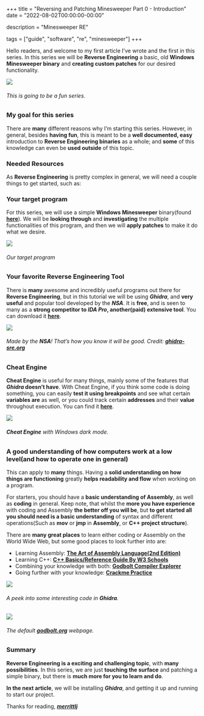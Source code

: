 +++
title = "Reversing and Patching Minesweeper Part 0 - Introduction"
date = "2022-08-02T00:00:00-00:00"

description = "Minesweeper RE"

tags = ["guide", "software", "re", "minesweeper"]
+++

Hello readers, and welcome to my first article I’ve wrote and the first in this series. In this series we will be **Reverse Engineering** a basic, old **Windows Minesweeper binary** and **creating custom patches** for our desired functionality.

![](https://github.com/merrittlj/merrittljblog/raw/main/assets/minesweep0title.png)
###### _This is going to be a fun series._

### **My goal for this series**

There are **many** different reasons why I’m starting this series. However, in general, besides **having fun**, this is meant to be a **well documented, easy** introduction to **Reverse Engineering binaries** as a whole; and **some** of this knowledge can even be **used outside** of this topic.

### **Needed Resources**

As **Reverse Engineering** is pretty complex in general, we will need a couple things to get started, such as:

### **Your target program**

For this series, we will use a simple **Windows Minesweeper** binary(found [**here**](http://www.minesweeper.info/downloads/WinmineXP.html)). We will be **looking through** and **investigating** the multiple functionalities of this program, and then we will **apply patches** to make it do what we desire.

![](https://github.com/merrittlj/merrittljblog/raw/main/assets/target.png)
###### _Our target program_

### **Your favorite Reverse Engineering Tool**

There is **many** awesome and incredibly useful programs out there for **Reverse Engineering**, but in this tutorial we will be using **_Ghidra_**, and **very useful** and popular tool developed by the **_NSA_**. It is **free**, and is seen to many as a **strong competitor to _IDA Pro_, another(paid) extensive tool**. You can download it [**here**](https://github.com/NationalSecurityAgency/ghidra/releases).

![](https://github.com/merrittlj/merrittljblog/raw/main/assets/ghidra.png)
###### _Made by the **NSA**! That’s how you know it will be good. Credit: [**ghidra-sre.org**](https://ghidra-sre.org/images/GHIDRA_1.png)_

### **Cheat Engine**

**Cheat Engine** is useful for many things, mainly some of the features that **_Ghidra_ doesn’t have**. With Cheat Engine, if you think some code is doing something, you can easily **test it using breakpoints** and see what certain **variables are** as well, or you could track certain **addresses** and their **value** throughout execution. You can find it [**here**](https://www.cheatengine.org/).

![](https://github.com/merrittlj/merrittljblog/raw/main/assets/ce.png)
###### _**Cheat Engine** with Windows dark mode._

### **A good understanding of how computers work at a low level(and how to operate one in general)**

This can apply to **many** things. Having a **solid understanding on how things are functioning** greatly **helps readability and flow** when working on a program.

For starters, you should have a **basic understanding of Assembly**, as well as **coding** in general. Keep note, that whilst the **more you have experience** with coding and Assembly **the better off you will be**, but **to get started all you should need is a basic understanding** of syntax and different operations(Such as **mov** or **jmp** in **Assembly**, or **C++ project structure**).

There are **many great places** to learn either coding or Assembly on the World Wide Web, but some good places to look further into are:

*   Learning Assembly: [**The Art of Assembly Language(2nd Edition)**](http://www.staroceans.org/kernel-and-driver/The.Art.of.Assembly.Language.2nd.Edition.pdf)
*   Learning C++: [**C++ Basics/Reference Guide By W3 Schools**](https://www.w3schools.com/cpp/default.asp)
*   Combining your knowledge with both: [**Godbolt Compiler Explorer**](https://godbolt.org/)
*   Going further with your knowledge: [**Crackme Practice**](https://crackmes.one/)

![](https://github.com/merrittlj/merrittljblog/raw/main/assets/peek.png)
###### _A peek into some interesting code in **Ghidra**._

![](https://github.com/merrittlj/merrittljblog/raw/main/assets/godbolt.png)
###### _The default [**godbolt.org**](https://godbolt.org/) webpage._

### **Summary**

**Reverse Engineering is a exciting and challenging topic**, with **many possibilities**. In this series, we are just **touching the surface** and patching a simple binary, but there is **much more for you to learn and do**.

**In the next article**, we will be installing **_Ghidra_**, and getting it up and running to start our project.

Thanks for reading, [**_merrittlj_**](https://github.com/merrittlj)
